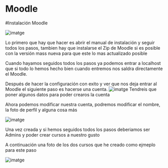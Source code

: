 # Moodle

#Instalación Moodle

![imatge](https://github.com/user-attachments/assets/4f333ac9-0805-4789-ac30-aad6364f5624)

Lo primero que hay que hacer es abrir el manual de instalación y seguir todos los pasos, tambien hay que instalarse el Zip de Moodle si es posible con la versión mass nueva para que este lo mas actualizado posible

Cuando hayamos seguidos todos los pasos ya podemos entrar a localhost que si todo lo hemos hecho bien cuando entremos nos saldra directamente el Moodle.

Después de hacer la configuración con exito y ver que nos deja entrar al Moodle el siguiente paso es hacerse una cuenta.
![imatge](https://github.com/user-attachments/assets/74207d0b-325c-4a25-85c9-2e95ea460ef8)
Tendreis que poner algunos datos para poder crearos la cuenta

Ahora podemos modificar nuestra cuenta, podremos modificar el nombre, la foto de perfil y alguna cosa más

![imatge](https://github.com/user-attachments/assets/64fa28cc-8470-4dc6-92af-7c7c9d4265c8)


Una vez creada y si hemos seguidos todos los pasos deberiamos ser Admins y poder crear cursos a nuestro gusto

A continuación una foto de los dos cursos que he creado como ejmeplo para este paso

![imatge](https://github.com/user-attachments/assets/818a6e8d-298b-4655-b831-c4ea06831f58)
